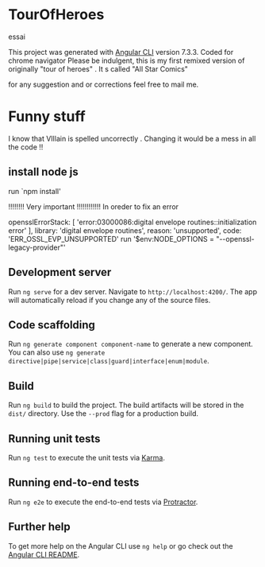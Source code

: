 # TourOfHeroes

essai

This project was generated with [Angular CLI](https://github.com/angular/angular-cli) version 7.3.3.
Coded for chrome navigator
Please be indulgent, this is my first remixed version of originally "tour of heroes" .
It s called "All Star Comics"

for any suggestion and or corrections feel free to mail me.

# Funny stuff

I know that VIllain is spelled uncorrectly .
Changing it would be a mess in all the code !!

## install node js 
run  `npm install'

!!!!!!!! Very important !!!!!!!!!!!!
In oreder to fix an error 

  opensslErrorStack: [ 'error:03000086:digital envelope routines::initialization error' ],
  library: 'digital envelope routines',
  reason: 'unsupported',
  code: 'ERR_OSSL_EVP_UNSUPPORTED'
run '$env:NODE_OPTIONS = "--openssl-legacy-provider"'

## Development server

Run `ng serve` for a dev server. Navigate to `http://localhost:4200/`. The app will automatically reload if you change any of the source files.

## Code scaffolding

Run `ng generate component component-name` to generate a new component. You can also use `ng generate directive|pipe|service|class|guard|interface|enum|module`.

## Build

Run `ng build` to build the project. The build artifacts will be stored in the `dist/` directory. Use the `--prod` flag for a production build.

## Running unit tests

Run `ng test` to execute the unit tests via [Karma](https://karma-runner.github.io).

## Running end-to-end tests

Run `ng e2e` to execute the end-to-end tests via [Protractor](http://www.protractortest.org/).

## Further help

To get more help on the Angular CLI use `ng help` or go check out the [Angular CLI README](https://github.com/angular/angular-cli/blob/master/README.md).
